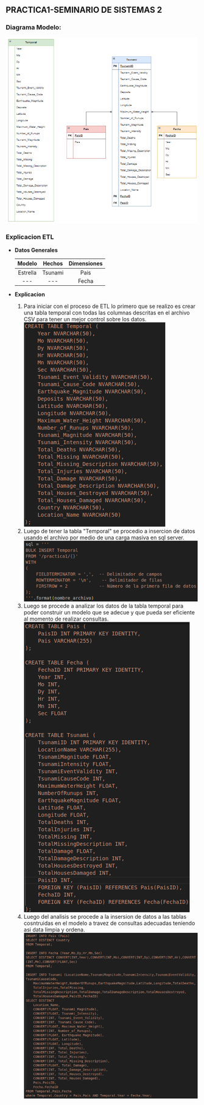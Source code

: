## **PRACTICA1-SEMINARIO DE SISTEMAS 2**

### **Diagrama Modelo:**

![Alt text](./semi2_modelop1.png?raw=true "modelo relacional")

### **Explicacion ETL**

- **Datos Generales**

    | **Modelo** | **Hechos** | **Dimensiones** |
    |:-----:|:--------------:|:--------------:|
    | Estrella | Tsunami | Pais |
    | --- | ---  | Fecha |

- **Explicacion**

    1. Para iniciar con el proceso de ETL lo primero que se realizo es crear una tabla temporal con todas las columnas descritas en el archivo CSV para tener un mejor control sobre los datos.
    ![Alt text](./semi2_temporalp1.png?raw=true "tabla_temporal")
    2. Luego de tener la tabla "Temporal" se procedio a insercion de datos usando el archivo por medio de una carga masiva en sql server.
    ![Alt text](./semi2_cargamasivap1.png?raw=true "carga_masiva")
    3. Luego se procede a analizar los datos de la tabla temporal para poder construir un modelo que se adecue y que pueda ser eficiente al momento de realizar consultas.
    ![Alt text](./semi2_erp1.png?raw=true "modelo_relacional")
    4. Luego del analisis se procede a la insersion de datos a las tablas cosntruidas en el modelo a travez de consultas adecuadas teniendo asi data limpia y ordena.
    ![Alt text](./semi2_insersiondatap1.png?raw=true "insercion_datos")